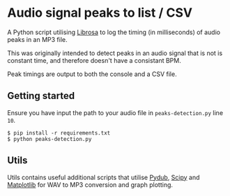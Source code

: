 # Audio signal peaks to list / CSV

A Python script utilising [Librosa](https://github.com/librosa) to log the timing (in milliseconds) of audio peaks in an MP3 file.

This was originally intended to detect peaks in an audio signal that is not is constant time, and therefore doesn't have a consistant BPM.

Peak timings are output to both the console and a CSV file.

## Getting started

Ensure you have input the path to your audio file in `peaks-detection.py` line `10`.

```
$ pip install -r requirements.txt
$ python peaks-detection.py
```

## Utils

Utils contains useful additional scripts that utilise [Pydub](http://pydub.com/), [Scipy](https://www.scipy.org/) and [Matplotlib](https://matplotlib.org/) for WAV to MP3 conversion and graph plotting.
